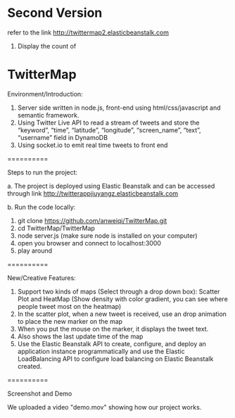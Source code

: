 Second Version
==========
refer to the link http://twittermap2.elasticbeanstalk.com

1. Display the count of 

TwitterMap
==========

Environment/Introduction:

1. Server side written in node.js, front-end using html/css/javascript and semantic framework.
2. Using Twitter Live API to read a stream of tweets and store the “keyword”, “time”, “latitude”, “longitude”, “screen_name”, “text”, “username” field in DynamoDB
3. Using socket.io to emit real time tweets to front end

==========

Steps to run the project:

a. The project is deployed using Elastic Beanstalk and can be accessed through link http://twitterappjiuyangz.elasticbeanstalk.com

b. Run the code locally:

1. git  clone https://github.com/anweiqi/TwitterMap.git
2. cd TwitterMap/TwitterMap
3. node server.js (make sure node is installed on your computer)
4. open you browser and connect to localhost:3000
5. play around

==========

New/Creative Features:

1. Support two kinds of maps (Select through a drop down box): Scatter Plot and HeatMap (Show density with color gradient, you can see where people tweet most on the heatmap)
2. In the scatter plot, when a new tweet is received, use an drop animation to place the new marker on the map
3. When you put the mouse on the marker, it displays the tweet text.
4. Also shows the last update time of the map
5. Use the Elastic Beanstalk API to create, configure, and deploy an application instance programmatically and use the Elastic LoadBalancing API to configure load balancing on Elastic Beanstalk created.

==========

Screenshot and Demo

We uploaded a video "demo.mov" showing how our project works.




